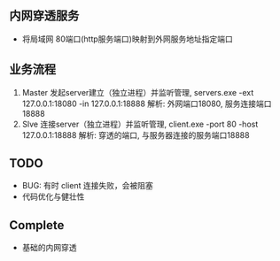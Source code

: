 ## 内网穿透服务
- 将局域网 80端口(http服务端口)映射到外网服务地址指定端口

## 业务流程
1. Master 发起server建立（独立进程）并监听管理,  servers.exe -ext 127.0.0.1:18080 -in 127.0.0.1:18888  解析: 外网端口18080, 服务连接端口18888
2. Slve 连接server（独立进程）并监听管理,  client.exe -port 80 -host 127.0.0.1:18888  解析: 穿透的端口, 与服务器连接的服务端口18888

## TODO
- BUG: 有时 client 连接失败，会被阻塞
- 代码优化与健壮性

## Complete
- 基础的内网穿透